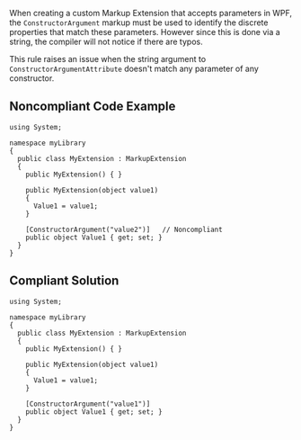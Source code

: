 
When creating a custom Markup Extension that accepts parameters in WPF, the `ConstructorArgument` markup must be used to identify the discrete properties that match these parameters. However since this is done via a string, the compiler will not notice if there are typos.

This rule raises an issue when the string argument to `ConstructorArgumentAttribute` doesn't match any parameter of any constructor.

## Noncompliant Code Example


    using System;
    
    namespace myLibrary
    {
      public class MyExtension : MarkupExtension
      {
        public MyExtension() { }
    
        public MyExtension(object value1)
        {
          Value1 = value1;
        }
    
        [ConstructorArgument("value2")]   // Noncompliant
        public object Value1 { get; set; }
      }
    }


## Compliant Solution


    using System;
    
    namespace myLibrary
    {
      public class MyExtension : MarkupExtension
      {
        public MyExtension() { }
    
        public MyExtension(object value1)
        {
          Value1 = value1;
        }
    
        [ConstructorArgument("value1")]
        public object Value1 { get; set; }
      }
    }

